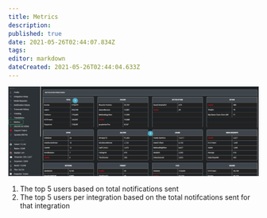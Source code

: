 ```yaml
---
title: Metrics
description: 
published: true
date: 2021-05-26T02:44:07.834Z
tags: 
editor: markdown
dateCreated: 2021-05-26T02:44:04.633Z
---
```


![metrics.png](/metrics.png)

1. The top 5 users based on total notifications sent
2. The top 5 users per integration based on the total notifcations sent for that integration